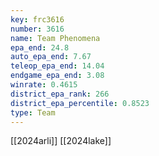 ```yaml
---
key: frc3616
number: 3616
name: Team Phenomena
epa_end: 24.8
auto_epa_end: 7.67
teleop_epa_end: 14.04
endgame_epa_end: 3.08
winrate: 0.4615
district_epa_rank: 266
district_epa_percentile: 0.8523
type: Team
---
```

[[2024arli]]
[[2024lake]]
